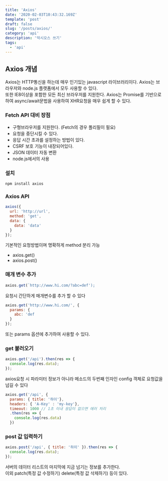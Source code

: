 ```yaml
---
title: 'Axios'
date: '2020-02-03T10:43:32.169Z'
template: 'post'
draft: false
slug: '/posts/axios/'
category: 'api'
description: '악시오스 쓰기'
tags:
  - 'api'
---
```


## Axios 개념

Axios는 HTTP통신을 하는데 매우 인기있는 javascript 라이브러리이다. Axios는 브라우저와 node.js 플랫폼에서 모두 사용할 수 있다.  
또한 IE8이상을 포함한 모든 최신 브라우저를 지원한다.
Axios는 Promise를 기반으로 하여 async/await문법을 사용하여 XHR요청을 매우 쉽게 할 수 있다.

### Fetch API 대비 장점

- 구형브라우저를 지원한다. (Fetch의 경우 폴리필이 필요)
- 요청을 중단시킬 수 있다.
- 응답 시간 초과를 설정하는 방법이 있다.
- CSRF 보호 기능이 내장되어있다.
- JSON 데이터 자동 변환
- node.js에서의 사용

### 설치

```
npm install axios
```

### Axios API

```js
axios({
  url: 'http://url',
  method: 'get',
  data: {
    data: 'data'
  }
});
```

기본적인 요청방법이며 명확하게 method 분리 가능

- axios.get()
- axios.post()

### 매개 변수 추가

```js
axios.get(`http://www.hi.com/?abc=def');
```

요청시 간단하게 매개변수를 추가 할 수 있다

```js
axios.get('http://www.hi.com/', {
  params: {
    abc: 'def
  }
});
```

또는 params 옵션에 추가하여 사용할 수 있다.

### get 불러오기

```js
axios.get('/api').then(res => {
  console.log(res.data);
});
```

axios요청 시 파라미터 정보가 아니라 메소드의 두번째 인자인 config 객체로 요청값을 넘길 수 있다

```js
axios.get('/api', {
  params: { title: '하이'},
  headers: { 'A-Key' : 'my-key'},
  timeout: 1000 // 1초 이내 응답이 없으면 에러 처리
  .then(res => {
    console.log(res.data)
  })

```

### post 값 입력하기

```js
axios.post('/api', { title: '하이' }).then(res => {
  console.log(res.data);
});
```

서버의 데이터 리스트의 마지막에 지금 넘기는 정보를 추가한다.  
이외 patch(특정 값 수정하기) delete(특정 값 삭제하기) 등이 있다.
